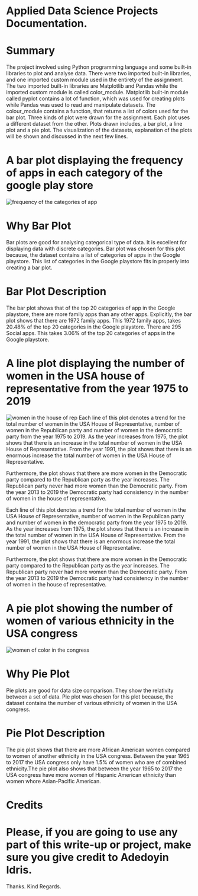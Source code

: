 # Applied Data Science Projects Documentation.

# Summary
The project involved using Python programming language and some built-in libraries
to plot and analyse data. There were two imported built-in libraries, and one imported custom
module used in the entirety of the assignment. The two imported built-in libraries are Matplotlib
and Pandas while the imported custom module is called color_module.
Matplotlib built-in module called pyplot contains a lot of function, which was used for
creating plots while Pandas was used to read and manipulate datasets. The colour_module
contains a function, that returns a list of colors used for the bar plot.
Three kinds of plot were drawn for the assignment. Each plot uses a different dataset
from the other. Plots drawn includes, a bar plot, a line plot and a pie plot.
The visualization of the datasets, explanation of the plots will be shown and discussed in
the next few lines.

# A bar plot displaying the frequency of apps in each category of the google play store
![frequency of the categories of app](https://user-images.githubusercontent.com/59482569/222875225-f28999f9-492d-44f9-a9fa-5a07d5ef1cda.jpg)
# Why Bar Plot
Bar plots are good for analysing categorical type of data. It is excellent for displaying data with discrete categories. Bar plot was chosen for this plot because, the dataset contains a list of categories of apps in the Google playstore. This list of categories in the Google playstore fits in properly into creating a bar plot.

# Bar Plot Description
The bar plot shows that of the top 20 categories of app in the Google playstore, there are more family apps than any other apps. Explicitly, the bar plot shows that there are 1972 family apps. This 1972 family apps, takes 20.48% of the top 20 categories in the Google playstore. There are 295 Social apps. This takes 3.06% of the top 20 categories of apps in the Google playstore.


# A line plot displaying the number of women in the USA house of representative from the year 1975 to 2019
![women in the house of rep](https://user-images.githubusercontent.com/59482569/222846659-9007a039-a681-4cac-b305-de4bc972eac0.jpg)
Each line of this plot denotes a trend for the total number of women in the USA House of Representative, number of women in the Republican party and number of women in the democratic party from the year 1975 to 2019. As the year increases from 1975, the plot shows that there is an increase in the total number of women in the USA House of Representative. From the year 1991, the plot shows that there is an enormous increase the total number of women in the USA House of Representative.

Furthermore, the plot shows that there are more women in the Democratic party compared to the Republican party as the year increases. The Republican party never had more women than the Democratic party. From the year 2013 to 2019 the Democratic party had consistency in the
number of women in the house of representative.

Each line of this plot denotes a trend for the total number of women in the USA House of Representative, number of women in the Republican party and number of women in the democratic party from the year 1975 to 2019. As the year increases from 1975, the plot shows that there is an increase in the total number of women in the USA House of Representative. From the year 1991, the plot shows that there is an enormous increase the total number of women in the USA House of Representative.

Furthermore, the plot shows that there are more women in the Democratic party compared to the Republican party as the year increases. The Republican party never had more women than the Democratic party. From the year 2013 to 2019 the Democratic party had consistency in the
number of women in the house of representative.


# A pie plot showing the number of women of various ethnicity in the USA congress
![women of color in the congress](https://user-images.githubusercontent.com/59482569/222846661-629f3a11-e403-4c3a-ab10-18efda024150.jpg)
# Why Pie Plot
Pie plots are good for data size comparison. They show the relativity between a set of data. Pie plot was chosen for this plot because, the dataset contains the number of various ethnicity of women in the USA congress.

# Pie Plot Description
The pie plot shows that there are more African American women compared to women of another ethnicity in the USA congress. Between the year 1965 to 2017 the USA congress only have 1.5% of women who are of combined ethnicity.The pie plot also shows that between the year 1965 to 2017 the USA congress have more women of Hispanic American ethnicity than women whore Asian-Pacific
American.

# Credits
# Please, if you are going to use any part of this write-up or project, make sure you give credit to Adedoyin Idris.

Thanks.
Kind Regards.
